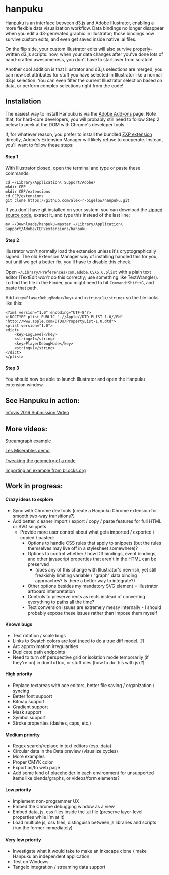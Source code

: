 # hanpuku #

Hanpuku is an interface between d3.js and Adobe Illustrator, enabling a more flexible
data visualization workflow. Data bindings no longer disappear when you edit a d3-generated
graphic in Illustrator; those bindings now survive custom edits, and even
get saved inside native .ai files.

On the flip side, your custom Illustrator edits
will also survive properly-written d3.js scripts: now, when your data changes after
you've done lots of hand-crafted awesomeness, you don't have to start over from scratch!

Another cool addition is that Illustrator and d3.js selections are merged; you can now
set attributes for stuff you have selected in Illustrator like a normal d3.js selection. You can
even filter the current Illustrator selection based on data, or perform complex selections right from
the code!

Installation
------------
The easiest way to install Hanpuku is via the [Adobe Add-ons](https://creative.adobe.com/addons/products/15087) page. Note that, for hard-core developers, you will probably still need to follow Step 2 below to peek at the DOM with Chrome's developer tools.

If, for whatever reason, you prefer to install the bundled [ZXP extension](http://www.cs.utah.edu/~abigelow/Downloads/hanpuku/hanpuku.0.1.8.zxp) directly, Adobe's Extension Manager will likely refuse to cooperate. Instead, you'll want to follow these steps:

#### Step 1
With Illustrator closed, open the terminal and type or paste these commands:

```
cd ~/Library/Application\ Support/Adobe/
mkdir CEP
mkdir CEP/extensions
cd CEP/extensions
git clone https://github.com/alex-r-bigelow/hanpuku.git
```

If you don't have git installed on your system, you can download the [zipped source code](https://github.com/alex-r-bigelow/hanpuku/archive/master.zip), extract it, and type this instead of the last line:
```
mv ~/Downloads/hanpuku-master ~/Library/Application\ Support/Adobe/CEP/extensions/hanpuku
```

#### Step 2
Illustrator won't normally load the extension unless it's cryptographically signed. The old Extension Manager way of installing handled this for you, but until we get a better fix, you'll have to disable this check.

Open `~/Library/Preferences/com.adobe.CSXS.6.plist` with a plain text editor (TextEdit *won't* do this correctly; use something like TextWrangler). To find the file in the Finder, you might need to hit `Command+Shift+G`, and paste that path.

Add `<key>PlayerDebugMode</key>` and `<string>1</string>` so the file looks like this:

```
<?xml version="1.0" encoding="UTF-8"?>
<!DOCTYPE plist PUBLIC "-//Apple//DTD PLIST 1.0//EN" "http://www.apple.com/DTDs/PropertyList-1.0.dtd">
<plist version="1.0">
<dict>
	<key>LogLevel</key>
	<string>1</string>
	<key>PlayerDebugMode</key>
	<string>1</string>
</dict>
</plist>
```

#### Step 3
You should now be able to launch Illustrator and open the Hanpuku extension window.


See Hanpuku in action:
----------------------

[Infovis 2016 Submission Video](https://www.youtube.com/watch?v=eNoDZcs7vVs)

More videos:
------------

[Streamgraph example](https://www.youtube.com/watch?v=uYQ-RLT5AVA)

[Les Miserables demo](https://www.youtube.com/watch?v=BBY0-AopdQ8)

[Tweaking the geometry of a node](http://youtu.be/xuBMgR6ElR4)

[Importing an example from bl.ocks.org](http://youtu.be/41P-h6e8OcI)


Work in progress:
-----------------
#### Crazy ideas to explore
- Sync with Chrome dev tools (create a Hanpuku Chrome extension for smooth two-way transitions?)
- Add better, cleaner import / export / copy / paste features for full HTML or SVG snippets
  - Provide more user control about what gets imported / exported / copied / pasted:
    - Options to handle CSS rules that apply to snippets (but the rules themselves may live off in a stylesheet somewhere)?
    - Options to control whether / how D3 bindings, event bindings, and other javascript properties that aren't in the HTML can be preserved
      - (does any of this change with Illustrator's new-ish, yet still freakishly limiting variable / "graph" data binding approaches? Is there a better way to integrate?)
    - Other options besides my mandatory SVG element = Illustrator artboard interpretation
    - Controls to preserve rects as rects instead of converting everything to paths all the time?
    - Text conversion issues are extremely messy internally - I should probably expose these issues rather than impose them myself

#### Known bugs
- Text rotation / scale bugs
- Links to Swatch colors are lost (need to do a true diff model...?)
- Arc approximation irregularities
- Duplicate path endpoints
- Need to turn off perspective grid or isolation mode temporarily (if they're on) in domToDoc, or stuff dies (how to do this with jsx?)

#### High priority
- Replace textareas with ace editors, better file saving / organization / syncing
- Better font support
- Bitmap support
- Gradient support
- Mask support
- Symbol support
- Stroke properties (dashes, caps, etc.)

#### Medium priority
- Regex search/replace in text editors (esp. data)
- Circular data in the Data preview (visualize cycles)
- More examples
- Proper CMYK color
- Export as/to web page
- Add some kind of placeholder in each environment for unsupported items like blends/graphs, or videos/form elements?

#### Low priority
- Implement non-programmer UX
- Embed the Chrome debugging window as a view
- Embed data, js, css files inside the .ai file (preserve layer-level properties while I'm at it)
- Load multiple js, css files, distinguish between js libraries and scripts (run the former immediately)

#### Very low priority
- Investigate what it would take to make an Inkscape clone / make Hanpuku an independent application
- Test on Windows
- Tangelo integration / streaming data support
